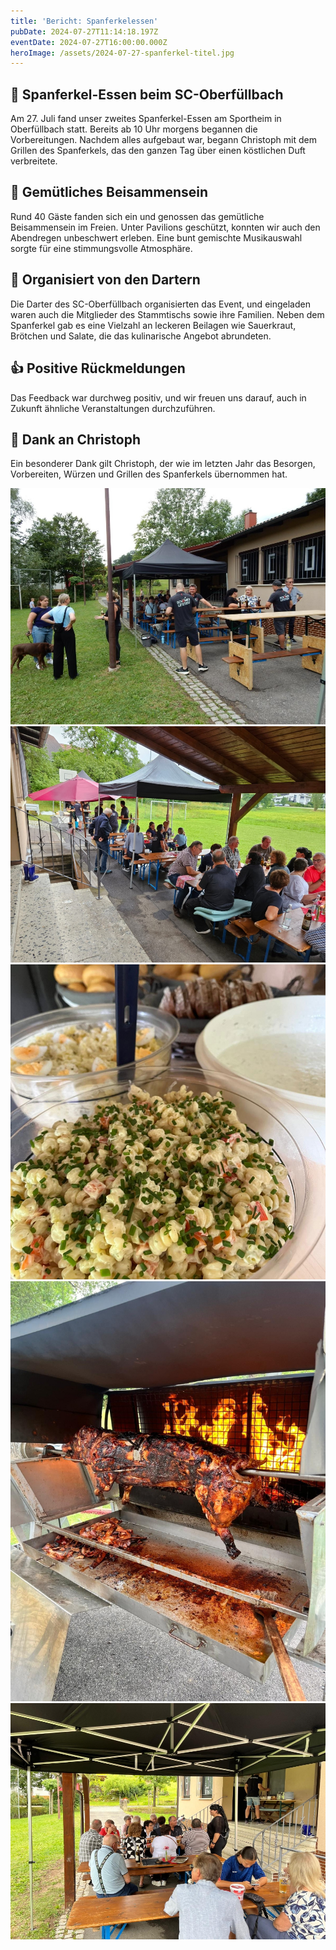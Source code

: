 ```yaml
---
title: 'Bericht: Spanferkelessen'
pubDate: 2024-07-27T11:14:18.197Z
eventDate: 2024-07-27T16:00:00.000Z
heroImage: /assets/2024-07-27-spanferkel-titel.jpg
---
```

## 🐖 Spanferkel-Essen beim SC-Oberfüllbach
Am 27. Juli fand unser zweites Spanferkel-Essen am Sportheim in Oberfüllbach statt. Bereits ab 10 Uhr morgens begannen die Vorbereitungen. Nachdem alles aufgebaut war, begann Christoph mit dem Grillen des Spanferkels, das den ganzen Tag über einen köstlichen Duft verbreitete.

## 👥 Gemütliches Beisammensein
Rund 40 Gäste fanden sich ein und genossen das gemütliche Beisammensein im Freien. Unter Pavilions geschützt, konnten wir auch den Abendregen unbeschwert erleben. Eine bunt gemischte Musikauswahl sorgte für eine stimmungsvolle Atmosphäre.

## 🎯 Organisiert von den Dartern
Die Darter des SC-Oberfüllbach organisierten das Event, und eingeladen waren auch die Mitglieder des Stammtischs sowie ihre Familien. Neben dem Spanferkel gab es eine Vielzahl an leckeren Beilagen wie Sauerkraut, Brötchen und Salate, die das kulinarische Angebot abrundeten.

## 👍 Positive Rückmeldungen
Das Feedback war durchweg positiv, und wir freuen uns darauf, auch in Zukunft ähnliche Veranstaltungen durchzuführen.

## 🙏 Dank an Christoph
Ein besonderer Dank gilt Christoph, der wie im letzten Jahr das Besorgen, Vorbereiten, Würzen und Grillen des Spanferkels übernommen hat.

![Gäste sitzen und stehen draußen](./spanferkel-01.jpg)
![Gäste sitzen unter dem Vordach](./spanferkel-02.jpg)
![Beilagentisch mit Nudelsalat, Brötchen und vieles mehr](./spanferkel-03.jpg)
![Das Spanferkel auf dem Grill](./spanferkel-04.jpg)
![Gäste sitzen draußen](./spanferkel-05.jpg)